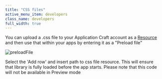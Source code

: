 ```yaml
---
title: "CSS files"
active_menu_item: developers
class_name: developers
full_width: true
---
```



You can upload a .css file to your Application Craft account as a [Resource](../../the-console/console-tabs/resources) and then use that within your apps by entering it as a "Preload file"

![preloadFile](/img/docs/preloadfile.zoom78.png)

Select the 'Add row' and insert path to css file resource. This will ensure that library is fully loaded before the app starts. Please note that this code will not be available in Preview mode

